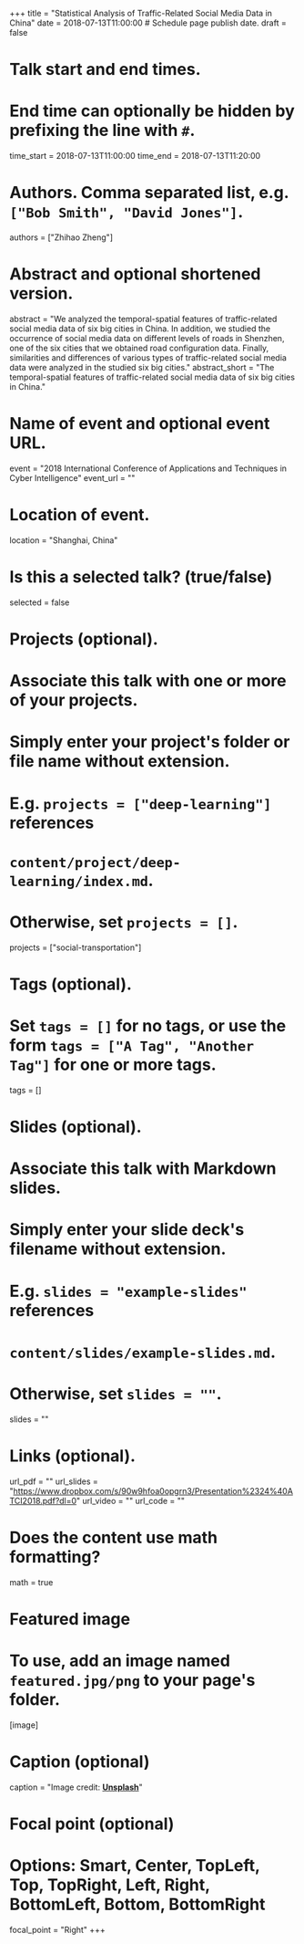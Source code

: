 +++
title = "Statistical Analysis of Traffic-Related Social Media Data in China"
date = 2018-07-13T11:00:00  # Schedule page publish date.
draft = false

# Talk start and end times.
#   End time can optionally be hidden by prefixing the line with `#`.
time_start = 2018-07-13T11:00:00
time_end = 2018-07-13T11:20:00

# Authors. Comma separated list, e.g. `["Bob Smith", "David Jones"]`.
authors = ["Zhihao Zheng"]

# Abstract and optional shortened version.
abstract = "We analyzed the temporal-spatial features of traffic-related social media data of six big cities in China. In addition, we studied the occurrence of social media data on different levels of roads in Shenzhen, one of the six cities that we obtained road configuration data. Finally, similarities and differences of various types of traffic-related social media data were analyzed in the studied six big cities."
abstract_short = "The temporal-spatial features of traffic-related social media data of six big cities in China."

# Name of event and optional event URL.
event = "2018 International Conference of Applications and Techniques in Cyber Intelligence"
event_url = ""

# Location of event.
location = "Shanghai, China"

# Is this a selected talk? (true/false)
selected = false

# Projects (optional).
#   Associate this talk with one or more of your projects.
#   Simply enter your project's folder or file name without extension.
#   E.g. `projects = ["deep-learning"]` references 
#   `content/project/deep-learning/index.md`.
#   Otherwise, set `projects = []`.
projects = ["social-transportation"]

# Tags (optional).
#   Set `tags = []` for no tags, or use the form `tags = ["A Tag", "Another Tag"]` for one or more tags.
tags = []

# Slides (optional).
#   Associate this talk with Markdown slides.
#   Simply enter your slide deck's filename without extension.
#   E.g. `slides = "example-slides"` references 
#   `content/slides/example-slides.md`.
#   Otherwise, set `slides = ""`.
slides = ""

# Links (optional).
url_pdf = ""
url_slides = "https://www.dropbox.com/s/90w9hfoa0opgrn3/Presentation%2324%40ATCI2018.pdf?dl=0"
url_video = ""
url_code = ""

# Does the content use math formatting?
math = true

# Featured image
# To use, add an image named `featured.jpg/png` to your page's folder. 
[image]
  # Caption (optional)
  caption = "Image credit: [**Unsplash**](https://unsplash.com/photos/bzdhc5b3Bxs)"

  # Focal point (optional)
  # Options: Smart, Center, TopLeft, Top, TopRight, Left, Right, BottomLeft, Bottom, BottomRight
  focal_point = "Right"
+++

<!-- {{% alert note %}}
Click on the **Slides** button above to view the built-in slides feature.
{{% /alert %}}

Slides can be added in a few ways:

- **Create** slides using Academic's *Slides* feature and link using `url_slides` parameter in the front matter of the talk file
- **Upload** an existing slide deck to `static/` and link using `url_slides` parameter in the front matter of the talk file
- **Embed** your slides (e.g. Google Slides) or presentation video on this page using [shortcodes](https://sourcethemes.com/academic/docs/writing-markdown-latex/).

Further talk details can easily be added to this page using *Markdown* and $\rm \LaTeX$ math code. -->

